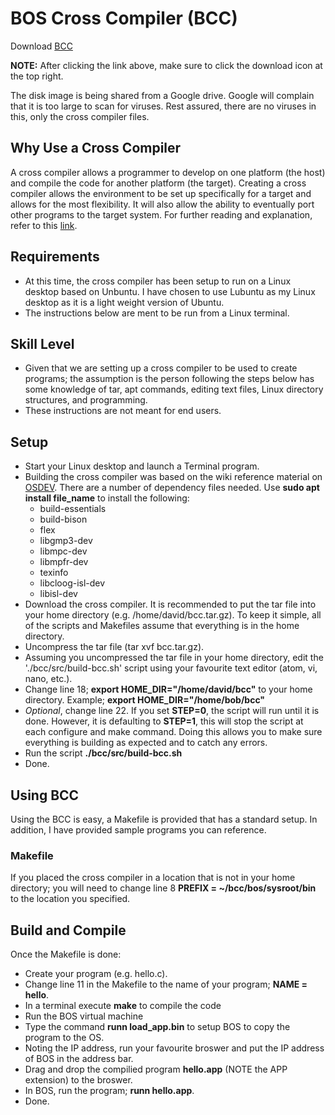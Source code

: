 # BOS Cross Compiler (BCC)

Download [BCC](https://drive.google.com/file/d/17_uJJyXbKu9gNRwn4uxPLZb2ykV5z5Le/view?usp=sharing)

**NOTE:** 
After clicking the link above, make sure to click the download icon at the top right.

The disk image is being shared from a Google drive. Google will complain that it is too large to scan for viruses. Rest assured, there are no viruses in this, 
only the cross compiler files.

## Why Use a Cross Compiler
A cross compiler allows a programmer to develop on one platform (the host) and compile the code for another platform (the target). Creating a cross compiler allows the environment to be set up specifically for a target and allows for the most flexibility. It will also allow the ability to eventually port other programs to the target system. For further reading and explanation, refer to this [link](https://wiki.osdev.org/Why_do_I_need_a_Cross_Compiler%3F).

## Requirements
* At this time, the cross compiler has been setup to run on a Linux desktop based on Unbuntu. I have chosen to use Lubuntu as my Linux desktop as it is a light weight version of Ubuntu.
* The instructions below are ment to be run from a Linux terminal.

## Skill Level
* Given that we are setting up a cross compiler to be used to create programs; the assumption is the person following the steps below has some knowledge of tar, apt commands, editing text files, Linux directory structures, and programming.
* These instructions are not meant for end users.

## Setup
* Start your Linux desktop and launch a Terminal program.
* Building the cross compiler was based on the wiki reference material on [OSDEV](https://wiki.osdev.org/GCC_Cross-Compiler). There are a number of dependency files needed. Use **sudo apt install file_name** to install the following:
  * build-essentials
  * build-bison
  * flex
  * libgmp3-dev
  * libmpc-dev
  * libmpfr-dev
  * texinfo
  * libcloog-isl-dev
  * libisl-dev
* Download the cross compiler. It is recommended to put the tar file into your home directory (e.g. /home/david/bcc.tar.gz). To keep it simple, all of the scripts and Makefiles assume that everything is in the home directory.
* Uncompress the tar file (tar xvf bcc.tar.gz).
* Assuming you uncompressed the tar file in your home directory, edit the './bcc/src/build-bcc.sh' script using your favourite text editor (atom, vi, nano, etc.).
* Change line 18; **export HOME_DIR="/home/david/bcc"** to your home directory. Example; **export HOME_DIR="/home/bob/bcc"**
* *Optional*, change line 22. If you set **STEP=0**, the script will run until it is done. However, it is defaulting to **STEP=1**, this will stop the script at each configure and make command. Doing this allows you to make sure everything is building as expected and to catch any errors. 
* Run the script **./bcc/src/build-bcc.sh**
* Done.

## Using BCC
Using the BCC is easy, a Makefile is provided that has a standard setup. In addition, I have provided sample programs you can reference. 

### Makefile
If you placed the cross compiler in a location that is not in your home directory; you will need to change line 8 **PREFIX = ~/bcc/bos/sysroot/bin** to the location you specified.

## Build and Compile
Once the Makefile is done:
* Create your program (e.g. hello.c). 
* Change line 11 in the Makefile to the name of your program; **NAME = hello**. 
* In a terminal execute **make** to compile the code
* Run the BOS virtual machine
* Type the command **runn load_app.bin** to setup BOS to copy the program to the OS.
* Noting the IP address, run your favourite broswer and put the IP address of BOS in the address bar.
* Drag and drop the compilied program **hello.app** (NOTE the APP extension) to the broswer.
* In BOS, run the program; **runn hello.app**.
* Done.
